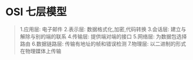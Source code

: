 # OSI 七层模型
> 1.应用层: 电子邮件
> 2.表示层: 数据格式化,加密,代码转换
> 3.会话层: 建立与解除与别的端的联系
> 4.传输层: 提供端对端的接口
> 5.网络层: 为数据包选择路由
> 6.数据链路层: 传输有地址的帧和错误检测
> 7.物理层: 以二进制的形式在物理媒体上传输

# 